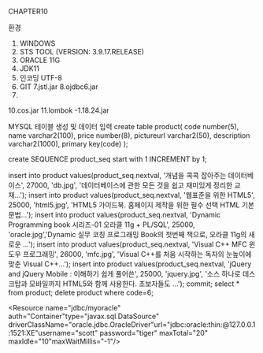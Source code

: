 CHAPTER10

환경
1. WINDOWS
2. STS TOOL (VERSION: 3.9.17.RELEASE)
3. ORACLE 11G
4. JDK11
5. 인코딩 UTF-8
6. GIT
7.jstl.jar
8.ojdbc6.jar
9.
10.cos.jar
11.lombok -1.18.24.jar


MYSQL 테이블 생성 및 데이터 입력
create table product(
 code number(5),
 name varchar2(100),
 price number(8),
 pictureurl varchar2(50),
 description varchar2(1000),
 primary key(code)
);


create SEQUENCE product_seq
start with 1
INCREMENT  by 1;




insert into product values(product_seq.nextval, '개념을 콕콕 잡아주는 데이터베이스', 27000, 'db.jpg', '데이터베이스에 관한 모든 것을 쉽고 재미있게 정리한 교재...');
insert into product values(product_seq.nextval, '웹표준을 위한 HTML5', 25000, 'html5.jpg', 'HTML5 가이드북. 홈페이지 제작을 위한 필수 선택 HTML 기본 문법...');
insert into product values(product_seq.nextval, 'Dynamic Programming book 시리즈-01 오라클 11g + PL/SQL', 25000, 'oracle.jpg','Dynamic 실무 코칭 프로그래밍 Book의 첫번째 책으로, 오라클 11g의 새로운 ...');
insert into product values(product_seq.nextval, 'Visual C++ MFC 윈도우 프로그래밍', 26000, 'mfc.jpg', 'Visual C++를 처음 시작하는 독자의 눈높이에 맞춘 Visual C++...');
insert into product values(product_seq.nextval, 'jQuery and jQuery Mobile : 이해하기 쉽게 풀어쓴', 25000, 'jquery.jpg', '소스 하나로 데스크탑과 모바일까지 HTML5와 함께 사용한다. 초보자들도 ...');
commit;
select * from product;
delete product where code=6;

<Resource name="jdbc/myoracle" auth="Container"type="javax.sql.DataSource" driverClassName="oracle.jdbc.OracleDriver"url="jdbc:oracle:thin:@127.0.0.1:1521:XE"username="scott" password="tiger" maxTotal="20" maxIdle="10"maxWaitMillis="-1"/>
